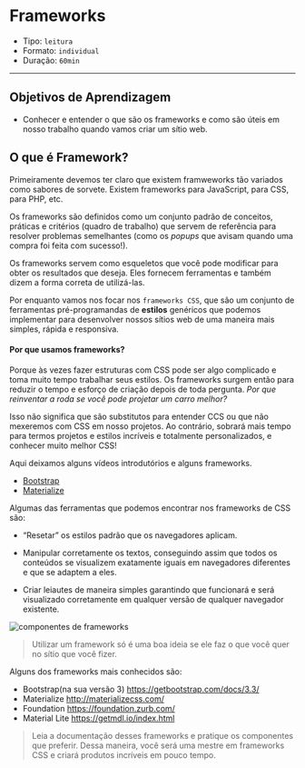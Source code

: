 # Frameworks

- Tipo: `leitura`
- Formato: `individual`
- Duração: `60min`

***

## Objetivos de Aprendizagem

- Conhecer e entender o que são os frameworks e como são úteis em nosso trabalho quando vamos criar um sítio web.

## O que é Framework?

Primeiramente devemos ter claro que existem framweworks tão variados como sabores de sorvete. Existem frameworks para JavaScript, para CSS, para PHP, etc.

Os frameworks são definidos como um conjunto padrão de conceitos, práticas e critérios (quadro de trabalho) que servem de referência para resolver problemas semelhantes (como os *popups* que avisam quando uma compra foi feita com sucesso!).

Os frameworks servem como esqueletos que você pode modificar para obter os resultados que deseja. Eles fornecem ferramentas e também dizem a forma correta de utilizá-las.

Por enquanto vamos nos focar nos `frameworks CSS`, que são um conjunto de ferramentas pré-programandas de **estilos** genéricos que podemos implementar para desenvolver nossos sítios web de uma maneira mais simples, rápida e responsiva. 

#### Por que usamos frameworks?  

Porque às vezes fazer estruturas com CSS pode ser algo complicado e toma muito tempo trabalhar seus estilos. Os frameworks surgem então para reduzir o tempo e esforço de criação depois de toda pergunta. _Por que reinventar a roda se você pode projetar um carro melhor?_

Isso não significa que são substitutos para entender CCS ou que não mexeremos com CSS em nosso projetos. Ao contrário, sobrará mais tempo para termos projetos e estilos incríveis e totalmente personalizados, e conhecer muito melhor CSS!

Aqui deixamos alguns vídeos introdutórios e alguns frameworks.
+ [Bootstrap](https://www.youtube.com/watch?v=wiq1Zs9-qMQ)
+ [Materialize](https://www.youtube.com/watch?v=JNTfjNCBl5c)

Algumas das ferramentas que podemos encontrar nos frameworks de CSS são:

- “Resetar” os estilos padrão que os navegadores aplicam.


- Manipular corretamente os textos, conseguindo assim que todos os conteúdos se visualizem exatamente iguais em navegadores diferentes e que se adaptem a eles.

- Criar leiautes de maneira simples garantindo que funcionará e será visualizado corretamente em qualquer versão de qualquer navegador existente.

![componentes de frameworks](https://lh3.googleusercontent.com/-VklSSe3lPpE/WXeOFf__wqI/AAAAAAAAGbI/RnPVJQHJbDoc-NHkJYSGzE-jBtYXMjL2QCLcBGAs/s620/bootstrap-02.png)

> Utilizar um framework só é uma boa ideia se ele faz o que você quer no sítio que você fizer. 

Alguns dos frameworks mais conhecidos são:

- Bootstrap(na sua versão 3)  https://getbootstrap.com/docs/3.3/
- Materialize  http://materializecss.com/
- Foundation   https://foundation.zurb.com/
- Material Lite  https://getmdl.io/index.html

> Leia a documentação desses frameworks e pratique os componentes que preferir. Dessa maneira, você será uma mestre em frameworks CSS e criará produtos incríveis em pouco tempo.

